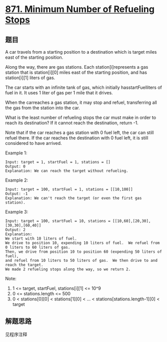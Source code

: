# [871. Minimum Number of Refueling Stops](https://leetcode-cn.com/problems/minimum-number-of-refueling-stops/)

## 题目

A car travels from a starting position to a destination which is target miles east of the starting position.

Along the way, there are gas stations. Each station[i]represents a gas station that is station[i][0] miles east of the starting position, and has station[i][1] liters of gas.

The car starts with an infinite tank of gas, which initially hasstartFuelliters of fuel in it. It uses 1 liter of gas per 1 mile that it drives.

When the carreaches a gas station, it may stop and refuel, transferring all the gas from the station into the car.

What is the least number of refueling stops the car must make in order to reach its destination? If it cannot reach the destination, return -1.

Note that if the car reaches a gas station with 0 fuel left, the car can still refuel there. If the car reaches the destination with 0 fuel left, it is still considered to have arrived.

Example 1:

```text
Input: target = 1, startFuel = 1, stations = []
Output: 0
Explanation: We can reach the target without refueling.
```

Example 2:

```text
Input: target = 100, startFuel = 1, stations = [[10,100]]
Output: -1
Explanation: We can't reach the target (or even the first gas station).
```

Example 3:

```text
Input: target = 100, startFuel = 10, stations = [[10,60],[20,30],[30,30],[60,40]]
Output: 2
Explanation:
We start with 10 liters of fuel.
We drive to position 10, expending 10 liters of fuel.  We refuel from 0 liters to 60 liters of gas.
Then, we drive from position 10 to position 60 (expending 50 liters of fuel),
and refuel from 10 liters to 50 liters of gas.  We then drive to and reach the target.
We made 2 refueling stops along the way, so we return 2.
```

Note:

1. 1 <= target, startFuel, stations[i][1] <= 10^9
1. 0 <= stations.length <= 500
1. 0 < stations[0][0] < stations[1][0] < ... < stations[stations.length-1][0] < target

## 解题思路

见程序注释
